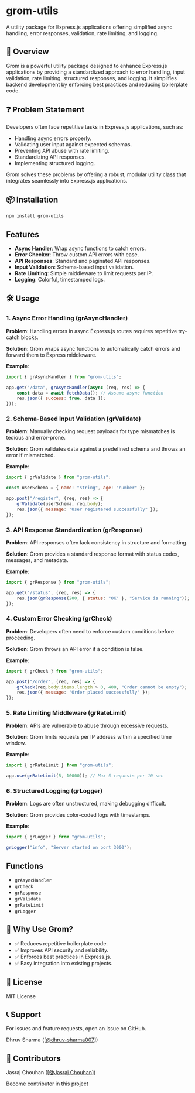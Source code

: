 # grom-utils

A utility package for Express.js applications offering simplified async handling, error responses, validation, rate limiting, and logging.

## 🚀 Overview

Grom is a powerful utility package designed to enhance Express.js applications by providing a standardized approach to error handling, input validation, rate limiting, structured responses, and logging. It simplifies backend development by enforcing best practices and reducing boilerplate code.

## ❓ Problem Statement

Developers often face repetitive tasks in Express.js applications, such as:

- Handling async errors properly.
- Validating user input against expected schemas.
- Preventing API abuse with rate limiting.
- Standardizing API responses.
- Implementing structured logging.

Grom solves these problems by offering a robust, modular utility class that integrates seamlessly into Express.js applications.

## 📦 Installation

```bash
npm install grom-utils
```

## Features

- **Async Handler**: Wrap async functions to catch errors.
- **Error Checker**: Throw custom API errors with ease.
- **API Responses**: Standard and paginated API responses.
- **Input Validation**: Schema-based input validation.
- **Rate Limiting**: Simple middleware to limit requests per IP.
- **Logging**: Colorful, timestamped logs.

## 🛠 Usage

### 1. Async Error Handling (grAsyncHandler)

**Problem**: Handling errors in async Express.js routes requires repetitive try-catch blocks.

**Solution**: Grom wraps async functions to automatically catch errors and forward them to Express middleware.

**Example**:

```javascript
import { grAsyncHandler } from "grom-utils";

app.get("/data", grAsyncHandler(async (req, res) => {
    const data = await fetchData(); // Assume async function
    res.json({ success: true, data });
}));
```

### 2. Schema-Based Input Validation (grValidate)

**Problem**: Manually checking request payloads for type mismatches is tedious and error-prone.

**Solution**: Grom validates data against a predefined schema and throws an error if mismatched.

**Example**:

```javascript
import { grValidate } from "grom-utils";

const userSchema = { name: "string", age: "number" };

app.post("/register", (req, res) => {
    grValidate(userSchema, req.body);
    res.json({ message: "User registered successfully" });
});
```

### 3. API Response Standardization (grResponse)

**Problem**: API responses often lack consistency in structure and formatting.

**Solution**: Grom provides a standard response format with status codes, messages, and metadata.

**Example**:

```javascript
import { grResponse } from "grom-utils";

app.get("/status", (req, res) => {
    res.json(grResponse(200, { status: "OK" }, "Service is running"));
});
```

### 4. Custom Error Checking (grCheck)

**Problem**: Developers often need to enforce custom conditions before proceeding.

**Solution**: Grom throws an API error if a condition is false.

**Example**:

```javascript
import { grCheck } from "grom-utils";

app.post("/order", (req, res) => {
    grCheck(req.body.items.length > 0, 400, "Order cannot be empty");
    res.json({ message: "Order placed successfully" });
});
```

### 5. Rate Limiting Middleware (grRateLimit)

**Problem**: APIs are vulnerable to abuse through excessive requests.

**Solution**: Grom limits requests per IP address within a specified time window.

**Example**:

```javascript
import { grRateLimit } from "grom-utils";

app.use(grRateLimit(5, 10000)); // Max 5 requests per 10 sec
```

### 6. Structured Logging (grLogger)

**Problem**: Logs are often unstructured, making debugging difficult.

**Solution**: Grom provides color-coded logs with timestamps.

**Example**:

```javascript
import { grLogger } from "grom-utils";

grLogger("info", "Server started on port 3000");
```

## Functions

- `grAsyncHandler`
- `grCheck`
- `grResponse`
- `grValidate`
- `grRateLimit`
- `grLogger`

## 🎯 Why Use Grom?

- ✅ Reduces repetitive boilerplate code.
- ✅ Improves API security and reliability.
- ✅ Enforces best practices in Express.js.
- ✅ Easy integration into existing projects.

## 📜 License

MIT License


## 📞 Support

For issues and feature requests, open an issue on GitHub.

Dhruv Sharma ([[@dhruv-sharma007](https://github.com/dhruv-sharma007)])


## 👥 Contributors

Jasraj Chouhan ([[@Jasraj Chouhan](https://github.com/JasrajChouhan)])

Become contributor in this project